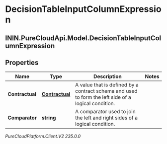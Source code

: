 # DecisionTableInputColumnExpression

## ININ.PureCloudApi.Model.DecisionTableInputColumnExpression

## Properties

|Name | Type | Description | Notes|
|------------ | ------------- | ------------- | -------------|
| **Contractual** | [**Contractual**](Contractual) | A value that is defined by a contract schema and used to form the left side of a logical condition. | |
| **Comparator** | **string** | A comparator used to join the left and right sides of a logical condition. | |



_PureCloudPlatform.Client.V2 235.0.0_
